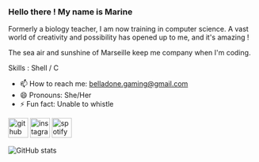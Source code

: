 ### Hello there ! My name is Marine

Formerly a biology teacher, I am now training in computer science. A vast world of creativity and possibility has opened up to me, and it's amazing !

The sea air and sunshine of Marseille keep me company when I'm coding. 

Skills :    Shell  / C

- 📫 How to reach me: belladone.gaming@gmail.com 
- 😄 Pronouns: She/Her 
- ⚡ Fun fact: Unable to whistle 


[<img src='https://cdn.jsdelivr.net/npm/simple-icons@3.0.1/icons/github.svg' alt='github' height='40'>](https://github.com/Belladone-Bzz)  [<img src='https://cdn.jsdelivr.net/npm/simple-icons@3.0.1/icons/instagram.svg' alt='instagram' height='40'>](https://www.instagram.com/i.am.stramgram/)  [<img src='https://cdn.jsdelivr.net/npm/simple-icons@3.0.1/icons/spotify.svg' alt='spotify' height='40'>](https://open.spotify.com/user/31oi66suyo6t4yrmmpf5u4ryndiy?si=04b5f418ce4b40ff)  

![GitHub stats](https://github-readme-stats.vercel.app/api?username=Belladone-Bzz&show_icons=true)  
